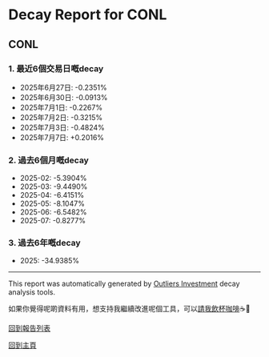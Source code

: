 # Decay Report for CONL

## CONL

### 1. 最近6個交易日嘅decay

- 2025年6月27日: -0.2351%
- 2025年6月30日: -0.0913%
- 2025年7月1日: -0.2267%
- 2025年7月2日: -0.3215%
- 2025年7月3日: -0.4824%
- 2025年7月7日: +0.2016%

### 2. 過去6個月嘅decay

- 2025-02: -5.3904%
- 2025-03: -9.4490%
- 2025-04: -6.4151%
- 2025-05: -8.1047%
- 2025-06: -6.5482%
- 2025-07: -0.8277%

### 3. 過去6年嘅decay

- 2025: -34.9385%

------------------------------
This report was automatically generated by [Outliers Investment](https://outliersecon.github.io/Outliers-Investment/) decay analysis tools.

如果你覺得呢啲資料有用，想支持我繼續改進呢個工具，可以[請我飲杯咖啡](https://buymeacoffee.com/outliersecon)☕🙏

[回到報告列表](https://outliersecon.github.io/Outliers-Investment/reports/reports_public)

[回到主頁](https://outliersecon.github.io/Outliers-Investment/)